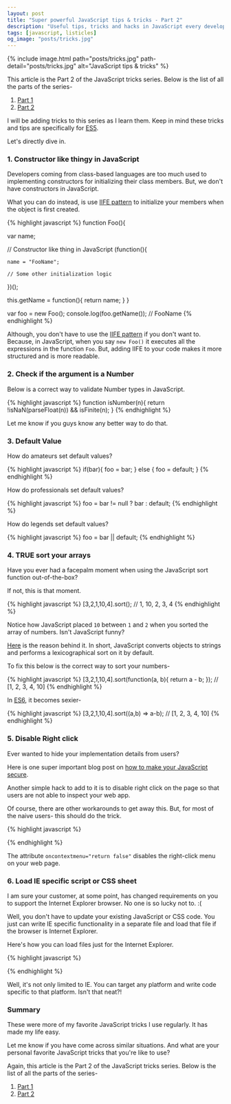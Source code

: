 ```yaml
---
layout: post
title: "Super powerful JavaScript tips & tricks - Part 2"
description: "Useful tips, tricks and hacks in JavaScript every developer should know about. JavaScript best practices. Learn super easy yet powerful tips of the day in Vanilla JavaScript."
tags: [javascript, listicles]
og_image: "posts/tricks.jpg"
---
```


{% include image.html path="posts/tricks.jpg" path-detail="posts/tricks.jpg" alt="JavaScript tips & tricks" %}

This article is the Part 2 of the JavaScript tricks series. Below is the list of all the parts of the series-

1. [Part 1](http://ngninja.com/posts/javascript-tricks)
2. [Part 2](http://ngninja.com/posts/javascript-tips-tricks-part-2)

I will be adding tricks to this series as I learn them. Keep in mind these tricks and tips are specifically for [ES5](https://en.wikipedia.org/wiki/ECMAScript).

Let's directly dive in.

### 1. Constructor like thingy in JavaScript

Developers coming from class-based languages are too much used to implementing constructors for initializing their class members. But, we don't have constructors in JavaScript.

What you can do instead, is use [IIFE pattern](https://codeburst.io/javascript-what-the-heck-is-an-immediately-invoked-function-expression-a0ed32b66c18) to initialize your members when the object is first created. 

{% highlight javascript %}
function Foo(){
  
  var name;
  
  // Constructor like thing in JavaScript
  (function(){
    
    name = "FooName";

    // Some other initialization logic
    
  })();
  
  this.getName = function(){
    return name;
  }
}


var foo = new Foo();
console.log(foo.getName()); // FooName
{% endhighlight %}

Although, you don't have to use the [IIFE pattern](https://codeburst.io/javascript-what-the-heck-is-an-immediately-invoked-function-expression-a0ed32b66c18) if you don't want to. Because, in JavaScript, when you say `new Foo()` it executes all the expressions in the function `Foo`. But, adding IIFE to your code makes it more structured and is more readable.


### 2. Check if the argument is a Number

Below is a correct way to validate Number types in JavaScript.

{% highlight javascript %}
function isNumber(n){
    return !isNaN(parseFloat(n)) && isFinite(n);
}
{% endhighlight %}

Let me know if you guys know any better way to do that.


### 3. Default Value

How do amateurs set default values?

{% highlight javascript %}
if(bar){
    foo = bar;
}
else {
    foo = default;
}
{% endhighlight %}

How do professionals set default values?

{% highlight javascript %}
foo = bar != null ? bar : default;
{% endhighlight %}

How do legends set default values?

{% highlight javascript %}
foo = bar || default;
{% endhighlight %}

### 4. TRUE sort your arrays

Have you ever had a facepalm moment when using the JavaScript sort function out-of-the-box?

If not, this is that moment.

{% highlight javascript %}
[3,2,1,10,4].sort(); // 1, 10, 2, 3, 4
{% endhighlight %}

Notice how JavaScript placed `10` between `1` and `2` when you sorted the array of numbers. Isn't JavaScript funny?

[Here](https://stackoverflow.com/a/7000924/1902831) is the reason behind it. In short, JavaScript converts objects to strings and performs a lexicographical sort on it by default.

To fix this below is the correct way to sort your numbers-

{% highlight javascript %}
[3,2,1,10,4].sort(function(a, b){ return a - b; }); // [1, 2, 3, 4, 10]
{% endhighlight %}

In [ES6](http://es6-features.org/), it becomes sexier-

{% highlight javascript %}
[3,2,1,10,4].sort((a,b) => a-b); // [1, 2, 3, 4, 10]
{% endhighlight %}

### 5. Disable Right click

Ever wanted to hide your implementation details from users? 

Here is one super important blog post on [how to make your JavaScript secure](http://ngninja.com/posts/secure-coding-javascript).

Another simple hack to add to it is to disable right click on the page so that users are not able to inspect your web app.

Of course, there are other workarounds to get away this. But, for most of the naive users- this should do the trick.

{% highlight javascript %}
<body oncontextmenu="return false">
    <div></div>
</body>
{% endhighlight %}

The attribute `oncontextmenu="return false"` disables the right-click menu on your web page.

### 6. Load IE specific script or CSS sheet

I am sure your customer, at some point, has changed requirements on you to support the Internet Explorer browser. No one is so lucky not to. :(

Well, you don't have to update your existing JavaScript or CSS code. You just can write IE specific functionality in a separate file and load that file if the browser is Internet Explorer.

Here's how you can load files just for the Internet Explorer. 

{% highlight javascript %}
<!-- [if IE]>
<script src="/js/script.js" />
<![endif]-->
{% endhighlight %}

Well, it's not only limited to IE. You can target any platform and write code specific to that platform. Isn't that neat?!

### Summary
These were more of my favorite JavaScript tricks I use regularly. It has made my life easy.

Let me know if you have come across similar situations. And what are your personal favorite JavaScript tricks that you're like to use?

Again, this article is the Part 2 of the JavaScript tricks series. Below is the list of all the parts of the series-

1. [Part 1](http://ngninja.com/posts/javascript-tricks)
2. [Part 2](http://ngninja.com/posts/javascript-tips-tricks-part-2)
